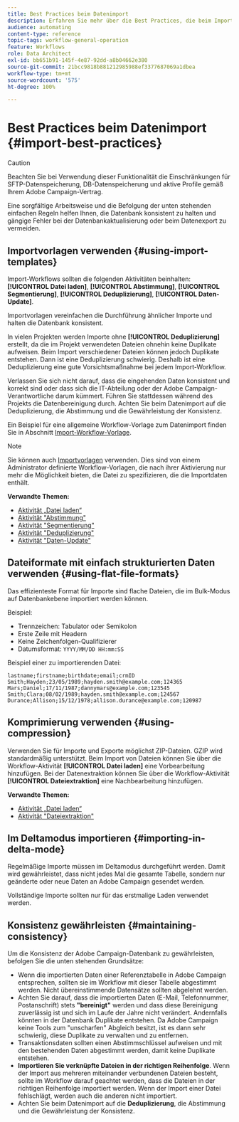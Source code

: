```yaml
---
title: Best Practices beim Datenimport
description: Erfahren Sie mehr über die Best Practices, die beim Importieren von Daten in die Datenbank anzuwenden sind.
audience: automating
content-type: reference
topic-tags: workflow-general-operation
feature: Workflows
role: Data Architect
exl-id: bb651b91-145f-4e87-92dd-a8b04662e380
source-git-commit: 21bcc9818b881212985988ef3377687069a1dbea
workflow-type: tm+mt
source-wordcount: '575'
ht-degree: 100%

---
```


# Best Practices beim Datenimport {#import-best-practices}

>[!CAUTION]
>
>Beachten Sie bei Verwendung dieser Funktionalität die Einschränkungen für SFTP-Datenspeicherung, DB-Datenspeicherung und aktive Profile gemäß Ihrem Adobe Campaign-Vertrag.

Eine sorgfältige Arbeitsweise und die Befolgung der unten stehenden einfachen Regeln helfen Ihnen, die Datenbank konsistent zu halten und gängige Fehler bei der Datenbankaktualisierung oder beim Datenexport zu vermeiden.

## Importvorlagen verwenden              {#using-import-templates}

Import-Workflows sollten die folgenden Aktivitäten beinhalten: **[!UICONTROL Datei laden]**, **[!UICONTROL Abstimmung]**, **[!UICONTROL Segmentierung]**, **[!UICONTROL Deduplizierung]**, **[!UICONTROL Daten-Update]**.

Importvorlagen vereinfachen die Durchführung ähnlicher Importe und halten die Datenbank konsistent.

In vielen Projekten werden Importe ohne **[!UICONTROL Deduplizierung]** erstellt, da die im Projekt verwendeten Dateien ohnehin keine Duplikate aufweisen. Beim Import verschiedener Dateien können jedoch Duplikate entstehen. Dann ist eine Deduplizierung schwierig. Deshalb ist eine Deduplizierung eine gute Vorsichtsmaßnahme bei jedem Import-Workflow.

Verlassen Sie sich nicht darauf, dass die eingehenden Daten konsistent und korrekt sind oder dass sich die IT-Abteilung oder der Adobe Campaign-Verantwortliche darum kümmert. Führen Sie stattdessen während des Projekts die Datenbereinigung durch. Achten Sie beim Datenimport auf die Deduplizierung, die Abstimmung und die Gewährleistung der Konsistenz.

Ein Beispiel für eine allgemeine Workflow-Vorlage zum Datenimport finden Sie in Abschnitt [Import-Workflow-Vorlage](../../automating/using/creating-import-workflow-templates.md).

>[!NOTE]
>
>Sie können auch [Importvorlagen](../../automating/using/importing-data-with-import-templates.md) verwenden. Dies sind von einem Administrator definierte Workflow-Vorlagen, die nach ihrer Aktivierung nur mehr die Möglichkeit bieten, die Datei zu spezifizieren, die die Importdaten enthält.

**Verwandte Themen:**

* [Aktivität „Datei laden“](../../automating/using/load-file.md)
* [Aktivität &quot;Abstimmung&quot;](../../automating/using/reconciliation.md)
* [Aktivität &quot;Segmentierung&quot;](../../automating/using/segmentation.md)
* [Aktivität &quot;Deduplizierung&quot;](../../automating/using/deduplication.md)
* [Aktivität &quot;Daten-Update&quot;](../../automating/using/update-data.md)

## Dateiformate mit einfach strukturierten Daten verwenden {#using-flat-file-formats}

Das effizienteste Format für Importe sind flache Dateien, die im Bulk-Modus auf Datenbankebene importiert werden können.

Beispiel:

* Trennzeichen: Tabulator oder Semikolon
* Erste Zeile mit Headern
* Keine Zeichenfolgen-Qualifizierer
* Datumsformat: `YYYY/MM/DD HH:mm:SS`

Beispiel einer zu importierenden Datei:

```
lastname;firstname;birthdate;email;crmID
Smith;Hayden;23/05/1989;hayden.smith@example.com;124365
Mars;Daniel;17/11/1987;dannymars@example.com;123545
Smith;Clara;08/02/1989;hayden.smith@example.com;124567
Durance;Allison;15/12/1978;allison.durance@example.com;120987
```

## Komprimierung verwenden           {#using-compression}

Verwenden Sie für Importe und Exporte möglichst ZIP-Dateien. GZIP wird standardmäßig unterstützt. Beim Import von Dateien können Sie über die Workflow-Aktivität **[!UICONTROL Datei laden]** eine Vorbearbeitung hinzufügen. Bei der Datenextraktion können Sie über die Workflow-Aktivität **[!UICONTROL Dateiextraktion]** eine Nachbearbeitung hinzufügen.

**Verwandte Themen:**

* [Aktivität „Datei laden“](../../automating/using/load-file.md)
* [Aktivität &quot;Dateiextraktion&quot;](../../automating/using/extract-file.md)

## Im Deltamodus importieren {#importing-in-delta-mode}

Regelmäßige Importe müssen im Deltamodus durchgeführt werden. Damit wird gewährleistet, dass nicht jedes Mal die gesamte Tabelle, sondern nur geänderte oder neue Daten an Adobe Campaign gesendet werden.

Vollständige Importe sollten nur für das erstmalige Laden verwendet werden.

## Konsistenz gewährleisten           {#maintaining-consistency}

Um die Konsistenz der Adobe Campaign-Datenbank zu gewährleisten, befolgen Sie die unten stehenden Grundsätze:

* Wenn die importierten Daten einer Referenztabelle in Adobe Campaign entsprechen, sollten sie im Workflow mit dieser Tabelle abgestimmt werden. Nicht übereinstimmende Datensätze sollten abgelehnt werden.
* Achten Sie darauf, dass die importierten Daten (E-Mail, Telefonnummer, Postanschrift) stets **&quot;bereinigt&quot;** werden und dass diese Bereinigung zuverlässig ist und sich im Laufe der Jahre nicht verändert. Andernfalls könnten in der Datenbank Duplikate entstehen. Da Adobe Campaign keine Tools zum &quot;unscharfen&quot; Abgleich besitzt, ist es dann sehr schwierig, diese Duplikate zu verwalten und zu entfernen.
* Transaktionsdaten sollten einen Abstimmschlüssel aufweisen und mit den bestehenden Daten abgestimmt werden, damit keine Duplikate entstehen.
* **Importieren Sie verknüpfte Dateien in der richtigen Reihenfolge**. Wenn der Import aus mehreren miteinander verbundenen Dateien besteht, sollte im Workflow darauf geachtet werden, dass die Dateien in der richtigen Reihenfolge importiert werden. Wenn der Import einer Datei fehlschlägt, werden auch die anderen nicht importiert.
* Achten Sie beim Datenimport auf die **Deduplizierung**, die Abstimmung und die Gewährleistung der Konsistenz.
